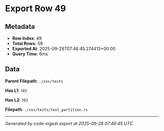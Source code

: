 # Export Row 49

## Metadata

- **Row Index**: 49
- **Total Rows**: 59
- **Exported At**: 2025-09-28T07:46:45.274413+00:00
- **Query Time**: 6ms

## Data

**Parent Filepath**: `./xsv/tests`

**Has L1**: `YES`

**Has L2**: `YES`

**Filepath**: `./xsv/tests/test_partition.rs`

---

*Generated by code-ingest export at 2025-09-28 07:46:45 UTC*
